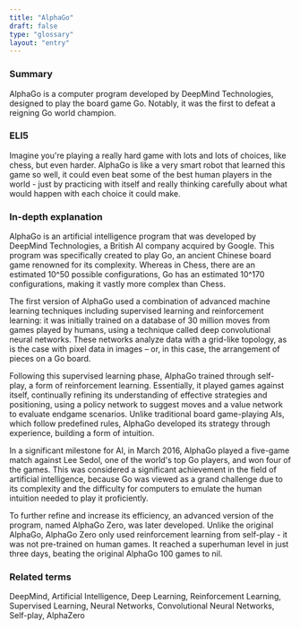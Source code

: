 ```yaml
---
title: "AlphaGo"
draft: false
type: "glossary"
layout: "entry"
---
```


### Summary
AlphaGo is a computer program developed by DeepMind Technologies, designed to play the board game Go. Notably, it was the first to defeat a reigning Go world champion.

### ELI5
Imagine you're playing a really hard game with lots and lots of choices, like chess, but even harder. AlphaGo is like a very smart robot that learned this game so well, it could even beat some of the best human players in the world - just by practicing with itself and really thinking carefully about what would happen with each choice it could make.

### In-depth explanation
AlphaGo is an artificial intelligence program that was developed by DeepMind Technologies, a British AI company acquired by Google. This program was specifically created to play Go, an ancient Chinese board game renowned for its complexity. Whereas in Chess, there are an estimated 10^50 possible configurations, Go has an estimated 10^170 configurations, making it vastly more complex than Chess.

The first version of AlphaGo used a combination of advanced machine learning techniques including supervised learning and reinforcement learning: it was initially trained on a database of 30 million moves from games played by humans, using a technique called deep convolutional neural networks. These networks analyze data with a grid-like topology, as is the case with pixel data in images – or, in this case, the arrangement of pieces on a Go board.

Following this supervised learning phase, AlphaGo trained through self-play, a form of reinforcement learning. Essentially, it played games against itself, continually refining its understanding of effective strategies and positioning, using a policy network to suggest moves and a value network to evaluate endgame scenarios. Unlike traditional board game-playing AIs, which follow predefined rules, AlphaGo developed its strategy through experience, building a form of intuition.

In a significant milestone for AI, in March 2016, AlphaGo played a five-game match against Lee Sedol, one of the world's top Go players, and won four of the games. This was considered a significant achievement in the field of artificial intelligence, because Go was viewed as a grand challenge due to its complexity and the difficulty for computers to emulate the human intuition needed to play it proficiently.

To further refine and increase its efficiency, an advanced version of the program, named AlphaGo Zero, was later developed. Unlike the original AlphaGo, AlphaGo Zero only used reinforcement learning from self-play - it was not pre-trained on human games. It reached a superhuman level in just three days, beating the original AlphaGo 100 games to nil.

### Related terms
DeepMind, Artificial Intelligence, Deep Learning, Reinforcement Learning, Supervised Learning, Neural Networks, Convolutional Neural Networks, Self-play, AlphaZero
